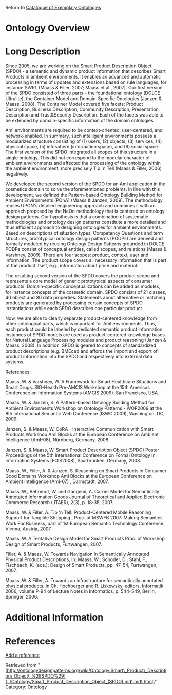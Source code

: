 Return to [Catalogue of Exemplary Ontologies](../Ontology/Main.md "Ontology:Main")



#  Ontology Overview


#  Long Description


Since 2005, we are working on the Smart Product Description Object (SPDO) - a semantic and dynamic product information that describes Smart Products in ambient environments. It enables an advanced and automatic processing in terms of updates and extensions based on rule languages, for instance SWRL (Maass & Filler, 2007; Maass et al., 2007). Our first version of the SPDO consisted of three parts – the foundational ontology (DOLCE Ultralite), the Container Model and Domain-Specific Ontologies (Janzen & Maass, 2008). The Container Model covered five facets: Product Description, Business Description, Community Description, Presentation Description and Trust&Security Description. Each of the facets was able to be extended by domain-specific information of the domain ontologies.


AmI environments are required to be context-oriented, user-centered, and network-enabled. In summary, such intelligent environments possess a modularized structure consisting of (1) users, (2) objects, (3) services, (4) physical space, (5) infosphere (information space), and (6) social space. The first version of the SPDO integrated all scopes of this structure in a single ontology. This did not correspond to the modular character of ambient environments and affected the processing of the ontology within the ambient environment, more precisely Tip `n Tell (Maass & Filler, 2006) negatively. 


We developed the second version of the SPDO for an AmI application in the cosmetics domain to solve the aforementioned problems. In line with this development, we defined the Pattern-based Ontology Building Method for Ambient Environments (POnA) (Maass & Janzen, 2009). The methodology reuses UPON's detailed engineering approach and combines it with an approach proposed by the NeOn methodology that is centered on ontology design patterns. Our hypothesis is that a combination of systematic methodologies and ontology design patterns constitute a more detailed and thus efficient approach to designing ontologies for ambient environments. Based on descriptions of situation types, Competency Questions and term structures, prototypical ontology design patterns (PODPs) are derived and formally modeled by reusing Ontology Design Patterns grounded in DOLCE. PODPs consist of conceptual entities, called scopes, and relations (Maass & Varshney, 2009). There are four scopes: product, context, user and information. The product scope covers all necessary information that is part of the product itself, e.g., information about price and material.


The resulting second version of the SPDO covers the product scope and represents a core model of generic prototypical aspects of consumer products. Domain-specific conceptualizations can be added as modules, for instance concepts of the cosmetic domain. SPDO consists of 21 classes, 40 object and 30 data properties. Statements about alternative or matching products are generated by processing certain concepts of SPDO instantiations while each SPDO describes one particular product.


Now, we are able to clearly separate product-centered knowledge from other ontological parts, which is important for AmI environments. Thus, each product could be labeled by dedicated semantic product information. Instances of SPDO models are used as product-centered knowledge bases for Natural Language Processing modules and product reasoning (Janzen & Maass, 2008). In addition, SPDO is geared to concepts of standardized product descriptions (e.g. BMEcat) and affords the import and export of product information into the SPDO and respectively into external data systems.
  

  

References:  

Maass, W. & Varshney, W. A Framework for Smart Healthcare Situations and Smart Drugs. SIG-Health Pre-AMCIS Workshop at the 15th Americas Conference on Information Systems (AMCIS 2009). San Francisco, USA.


Maass, W. & Janzen, S.
A Pattern-based Ontology Building Method for Ambient Environments
Workshop on Ontology Patterns - WOP2009 at the 8th International Semantic Web Conference (ISWC 2009), Washington, DC, 2009.


Janzen, S. & Maass, W.
CoRA - Interactive Communication with Smart Products
Workshop AmI Blocks at the European Conference on Ambient Intelligence (AmI-08), Nürnberg, Germany, 2008.


Janzen, S. & Maass, W.
Smart Product Description Object (SPDO)
Poster Proceedings of the 5th International Conference on Formal Ontology in Information Systems (FOIS2008), Saarbrücken, Germany, 2008.


Maass, W., Filler, A. & Janzen, S.
Reasoning on Smart Products in Consumer Good Domains
Workshop AmI Blocks at the European Conference on Ambient Intelligence (AmI-07) , Darmstadt, 2007.


Maass, W., Behrendt, W. and Gangemi, A.
Carrier Model for Semantically Annotated Information Goods 
Journal of Theoretical and Applied Electronic Commerce Research (JTAER), 2(3), p. 18-35, 2007.


Maass, W. & Filler, A.
Tip 'n Tell: Product-Centered Mobile Reasoning Support for Tangible Shopping , Proc. of MSWFB 2007: Making Semantics Work For Business, part of 1st European Semantic Technology Conference, Vienna, Austria, 2007.


Maass, W. 
A Tentative Design Model for Smart Products
Proc. of Workshop Design of Smart Products, Furtwangen, 2007.


Filler, A. & Maass, W.
Towards Navigation in Semantically Annotated Physical Product Descriptions, In: Maass, W.; Schoder, D.; Stahl, F.; Fischbach, K. (eds.): Design of Smart Products, pp. 47-54, Furtwangen, 2007.


Maass, W. & Filler, A.
Towards an infrastructure for semantically annotated physical products.
In Ch. Hochberger and R. Liskowsky, editors, Informatik 2006, volume P-94 of Lecture Notes in Informatics, p. 544–549, Berlin, Springer, 2006.



#  Additional Information


  



  




#  References


[Add a reference](index.php@title=Odp%253AAdd_reference&subject=Ontology%253ASmart+Product+Description+Object+(SPDO).html "http://ontologydesignpatterns.org/wiki/index.php?title=Odp:Add_reference&subject=Ontology%3ASmart+Product+Description+Object+%28SPDO%29")


  






Retrieved from "[http://ontologydesignpatterns.org/wiki/Ontology:Smart\_Product\_Description\_Object\_%28SPDO%29](../Ontology/Smart_Product_Description_Object_(SPDO).md).md).html)"
 [Category](http://ontologydesignpatterns.org/wiki/Special:Categories "Special:Categories"): [Ontology](../Category/Ontology.md "Category:Ontology")